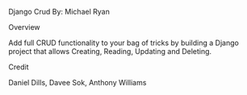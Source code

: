 Django Crud
By: Michael Ryan

Overview

Add full CRUD functionality to your bag of tricks by building a Django project that allows Creating, Reading, Updating and Deleting.

Credit

Daniel Dills, Davee Sok, Anthony Williams